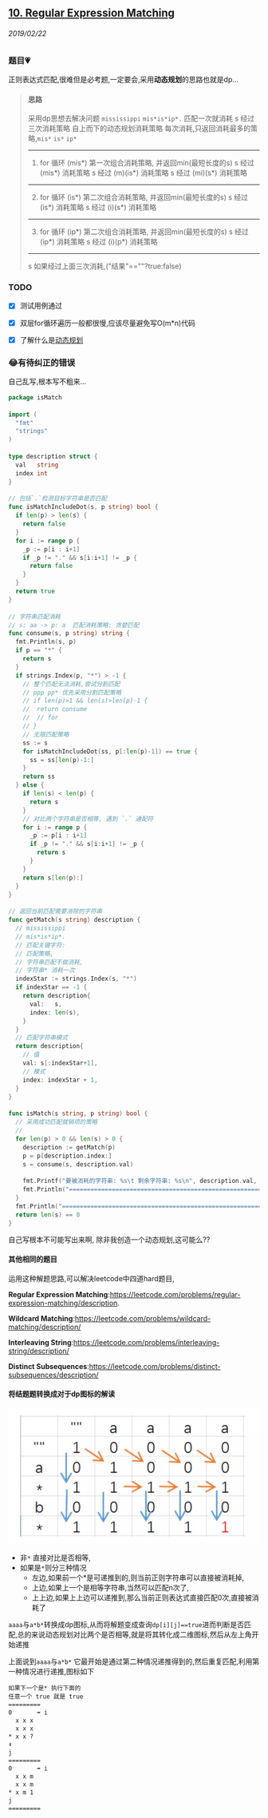 ## [10. Regular Expression Matching](https://leetcode.com/problems/regular-expression-matching/)

###### 2019/02/22

### 题目💗
正则表达式匹配,很难但是必考题,一定要会,采用**动态规划**的思路也就是dp...


> #### 思路
> 采用dp思想去解决问题
> `mississippi`
> `mis*is*ip*.`
> 匹配一次就消耗
> s 经过三次消耗策略  自上而下的动态规划消耗策略 每次消耗,只返回消耗最多的策略,`mis*`  `is*`  `ip*`
> 
> --------------
> 
> 1. for 循环 (mis*) 第一次组合消耗策略, 并返回min(最短长度的s)
> s 经过 (mis*) 消耗策略
> s 经过 (m)(is*) 消耗策略
> s 经过 (mi)(s*) 消耗策略
> 
> --------------
> 
> 2. for 循环 (is*) 第二次组合消耗策略, 并返回min(最短长度的s)
> s 经过 (is*) 消耗策略
> s 经过 (i)(s*) 消耗策略
>
> --------------
> 
> 3. for 循环 (ip*) 第二次组合消耗策略, 并返回min(最短长度的s)
> s 经过 (ip*) 消耗策略
> s 经过 (i)(p*) 消耗策略
> 
> --------------
> 
> s 如果经过上面三次消耗,("结果"==""?true:false)

### TODO
- [x] 测试用例通过
- [X] 双层for循环遍历一般都很慢,应该尽量避免写O(m*n)代码
- [x] 了解什么是[动态规划](../dynamic-programing/README.md)


<!-- ### 感想 -->
<!-- 做了这道题我才真正理解了正则匹配,什么叫做正则匹配中的**回溯算法**.这才堪堪入门算法.我有点懂了正则里面的回溯匹配了.其核心不正是这种匹配消耗策略吗,好吧,我完全错误,这题应该用dp思想去解决.另外也非常反感有些自以为是的人,看别人学得慢就骂人家智障.有些东西例如动态规划,你没学过根本就不可能解决得了这类的问题,根本不是智商的问题,除非你自己能创造一个动态规划,这可能吗?前人花了多少年才总结出动态规划算法思想?学得慢只能说明学习方法有问题,这根本与**智障**无关.没有人是可以凭空创造动态规划的. -->


### 😂有待纠正的错误
自己乱写,根本写不粗来...
```go
package isMatch

import (
  "fmt"
  "strings"
)

type description struct {
  val   string
  index int
}

// 包括`.`检测目标字符串是否匹配
func isMatchIncludeDot(s, p string) bool {
  if len(p) > len(s) {
    return false
  }
  for i := range p {
    _p := p[i : i+1]
    if _p != "." && s[i:i+1] != _p {
      return false
    }
  }
  return true
}

// 字符串匹配消耗
// s: aa -> p: a  匹配消耗策略: 贪婪匹配
func consume(s, p string) string {
  fmt.Println(s, p)
  if p == "*" {
    return s
  }
  if strings.Index(p, "*") > -1 {
    // 整个匹配无法消耗,尝试分割匹配
    // ppp pp* 优先采用分割匹配策略
    // if len(p)>1 && len(s)>len(p)-1 {
    // 	return consume
    // 	// for
    // }
    // 无限匹配策略
    ss := s
    for isMatchIncludeDot(ss, p[:len(p)-1]) == true {
      ss = ss[len(p)-1:]
    }
    return ss
  } else {
    if len(s) < len(p) {
      return s
    }
    // 对比两个字符串是否相等, 遇到 `.` 通配符
    for i := range p {
      _p := p[i : i+1]
      if _p != "." && s[i:i+1] != _p {
        return s
      }
    }
    return s[len(p):]
  }
}

// 返回当前匹配需要消除的字符串
func getMatch(s string) description {
  // mississippi
  // mis*is*ip*.
  // 匹配关键字符:
  // 匹配策略,
  // 字符串匹配不做消耗,
  // 字符串* 消耗一次
  indexStar := strings.Index(s, "*")
  if indexStar == -1 {
    return description{
      val:   s,
      index: len(s),
    }
  }
  // 匹配字符串模式
  return description{
    // 值
    val: s[:indexStar+1],
    // 模式
    index: indexStar + 1,
  }
}

func isMatch(s string, p string) bool {
  // 采用成功匹配就销项的策略
  //
  for len(p) > 0 && len(s) > 0 {
    description := getMatch(p)
    p = p[description.index:]
    s = consume(s, description.val)

    fmt.Printf("要被消耗的字符串: %s\t 剩余字符串: %s\n", description.val, p)
    fmt.Println("===========================================================", s)
  }
  fmt.Println("===========================================================")
  return len(s) == 0
}
```
自己写根本不可能写出来啊, 除非我创造一个动态规划,这可能么??







#### 其他相同的题目
运用这种解题思路,可以解决leetcode中四道hard题目,

**Regular Expression Matching**:https://leetcode.com/problems/regular-expression-matching/description.

**Wildcard Matching**:https://leetcode.com/problems/wildcard-matching/description/

**Interleaving String**:https://leetcode.com/problems/interleaving-string/description/

**Distinct Subsequences**:https://leetcode.com/problems/distinct-subsequences/description/





#### 将结题题转换成对于dp图标的解读
![image](table.webp)
- 非`*`
  直接对比是否相等,
- 如果是`*`则分三种情况
  - 左边,如果前一个*是可递推到的,则当前正则字符串可以直接被消耗掉,
  - 上边,如果上一个是相等字符串,当然可以匹配n次了,
  - 上上边,如果上上边可以递推到,那么当前正则表达式直接匹配0次,直接被消耗了

`aaaa`与`a*b*`转换成dp图标,从而将解题变成查询`dp[i][j]==true`进而判断是否匹配,总的来说动态规划对比两个是否相等,就是将其转化成二维图标,然后从左上角开始递推

上面说到`aaaa`与`a*b*` 它最开始是通过第二种情况递推得到的,然后重复匹配,利用第一种情况进行递推,图标如下

```
如果下一个是* 执行下面的
任意一个 true 就是 true
=========
0       ➡ i
  x x x
  x x x
* x x ?
⬇
j
=========
0       ➡ i
  x x m
  x x m
* x m 1
j
=========
```